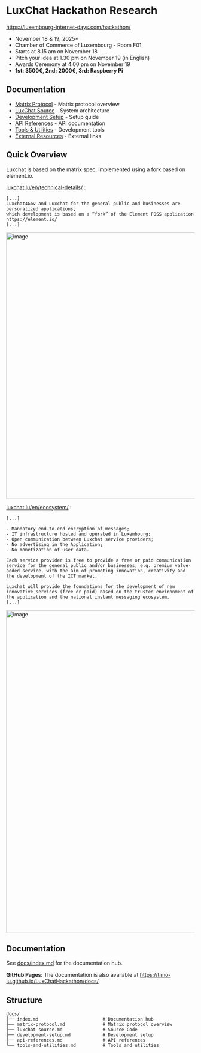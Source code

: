 # LuxChat Hackathon Research

https://luxembourg-internet-days.com/hackathon/
- November 18 & 19, 2025*
- Chamber of Commerce of Luxembourg - Room F01
- Starts at 8.15 am on November 18
- Pitch your idea at 1.30 pm on November 19 (in English)
- Awards Ceremony at 4.00 pm on November 19
- **1st: 3500€, 2nd: 2000€, 3rd: Raspberry Pi**

 
## Documentation

- [Matrix Protocol](./matrix-protocol.md) - Matrix protocol overview
- [LuxChat Source](./luxchat-source.md) - System architecture
- [Development Setup](./development-setup.md) - Setup guide
- [API References](./api-references.md) - API documentation
- [Tools & Utilities](./tools-and-utilities.md) - Development tools
- [External Resources](./resources/external-links.md) - External links


## Quick Overview

Luxchat is based on the matrix spec, implemented using a fork based on element.io.

[luxchat.lu/en/technical-details/](https://www.luxchat.lu/en/technical-details/) :
```
[...]
Luxchat4Gov and Luxchat for the general public and businesses are personalized applications,
which development is based on a “fork” of the Element FOSS application https://element.io/
[...]
```
<img width="1024" height="709" alt="image" src="https://github.com/user-attachments/assets/01b063d2-a0bd-4872-bfd5-58b9538aee67" />

[luxchat.lu/en/ecosystem/](https://www.luxchat.lu/en/ecosystem/) :
```
[...]

- Mandatory end-to-end encryption of messages;
- IT infrastructure hosted and operated in Luxembourg;
- Open communication between Luxchat service providers;
- No advertising in the Application;
- No monetization of user data.

Each service provider is free to provide a free or paid communication service for the general public and/or businesses, e.g. premium value-added service, with the aim of promoting innovation, creativity and the development of the ICT market.

Luxchat will provide the foundations for the development of new innovative services (free or paid) based on the trusted environment of the application and the national instant messaging ecosystem.
[...]
```
<img width="1920" height="860" alt="image" src="https://github.com/user-attachments/assets/a390bba0-22d7-4107-a301-f43b68acc91e" />


## Documentation

See [docs/index.md](./docs/index.md) for the documentation hub.

**GitHub Pages**: The documentation is also available at https://timo-lu.github.io/LuxChatHackathon/docs/

## Structure

```
docs/
├── index.md                        # Documentation hub
├── matrix-protocol.md              # Matrix protocol overview
├── luxchat-source.md               # Source Code
├── development-setup.md            # Development setup
├── api-references.md               # API references
└── tools-and-utilities.md          # Tools and utilities
```
